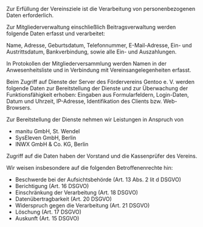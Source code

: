 <!--
.. title: Datenschutzerklärung
.. slug: datenschutz
.. date: 2021-08-27 15:00:00 UTC+02:00
.. tags: 
.. category: 
.. link: 
.. description: 
.. type: text
-->

Zur Erfüllung der Vereinsziele ist die Verarbeitung von
personenbezogenen Daten erforderlich.

Zur Mitgliederverwaltung einschließlich Beitragsverwaltung werden
folgende Daten erfasst und verarbeitet:

Name, Adresse, Geburtsdatum, Telefonnummer, E-Mail-Adresse,
Ein- und Austrittsdatum, Bankverbindung, sowie alle Ein- und
Auszahlungen.

In Protokollen der Mitgliederversammlung werden Namen in der
Anwesenheitsliste und in Verbindung mit Vereinsangelegenheiten
erfasst.

Beim Zugriff auf Dienste der Server des Fördervereins Gentoo e. V.
werden folgende Daten zur Bereitstellung der Dienste und zur
Überwachung der Funktionsfähigkeit erhoben: Eingaben aus
Formularfeldern, Login-Daten, Datum und Uhrzeit, IP-Adresse,
Identifikation des Clients bzw. Web-Browsers.

Zur Bereitstellung der Dienste nehmen wir Leistungen in Anspruch von

* manitu GmbH, St. Wendel
* SysEleven GmbH, Berlin
* INWX GmbH & Co. KG, Berlin

Zugriff auf die Daten haben der Vorstand und die Kassenprüfer des
Vereins.

Wir weisen insbesondere auf die folgenden Betroffenenrechte hin:

* Beschwerde bei der Aufsichtsbehörde (Art. 13 Abs. 2 lit d DSGVO)
* Berichtigung (Art. 16 DSGVO)
* Einschränkung der Verarbeitung (Art. 18 DSGVO)
* Datenübertragbarkeit (Art. 20 DSGVO)
* Widerspruch gegen die Verarbeitung (Art. 21 DSGVO)
* Löschung (Art. 17 DSGVO)
* Auskunft (Art. 15 DSGVO)
